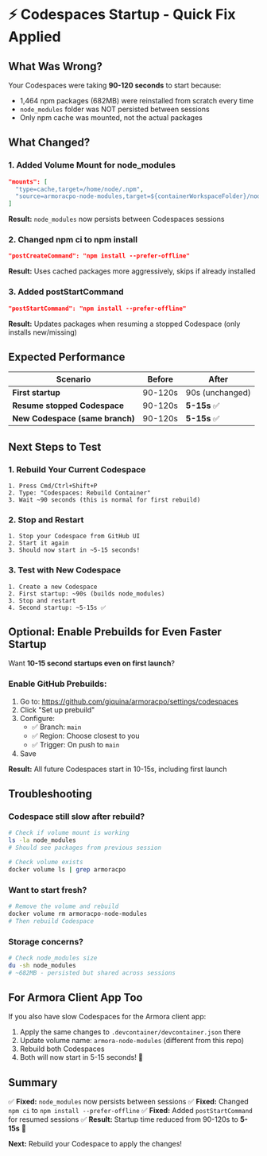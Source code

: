 # ⚡ Codespaces Startup - Quick Fix Applied

## What Was Wrong?

Your Codespaces were taking **90-120 seconds** to start because:
- 1,464 npm packages (682MB) were reinstalled from scratch every time
- `node_modules` folder was NOT persisted between sessions
- Only npm cache was mounted, not the actual packages

## What Changed?

### 1. Added Volume Mount for node_modules
```json
"mounts": [
  "type=cache,target=/home/node/.npm",
  "source=armoracpo-node-modules,target=${containerWorkspaceFolder}/node_modules,type=volume"
]
```
**Result:** `node_modules` now persists between Codespaces sessions

### 2. Changed npm ci to npm install
```json
"postCreateCommand": "npm install --prefer-offline"
```
**Result:** Uses cached packages more aggressively, skips if already installed

### 3. Added postStartCommand
```json
"postStartCommand": "npm install --prefer-offline"
```
**Result:** Updates packages when resuming a stopped Codespace (only installs new/missing)

## Expected Performance

| Scenario | Before | After |
|----------|--------|-------|
| **First startup** | 90-120s | 90s (unchanged) |
| **Resume stopped Codespace** | 90-120s | **5-15s** ✅ |
| **New Codespace (same branch)** | 90-120s | **5-15s** ✅ |

## Next Steps to Test

### 1. Rebuild Your Current Codespace
```
1. Press Cmd/Ctrl+Shift+P
2. Type: "Codespaces: Rebuild Container"
3. Wait ~90 seconds (this is normal for first rebuild)
```

### 2. Stop and Restart
```
1. Stop your Codespace from GitHub UI
2. Start it again
3. Should now start in ~5-15 seconds!
```

### 3. Test with New Codespace
```
1. Create a new Codespace
2. First startup: ~90s (builds node_modules)
3. Stop and restart
4. Second startup: ~5-15s ✅
```

## Optional: Enable Prebuilds for Even Faster Startup

Want **10-15 second startups even on first launch**?

### Enable GitHub Prebuilds:
1. Go to: https://github.com/giquina/armoracpo/settings/codespaces
2. Click "Set up prebuild"
3. Configure:
   - ✅ Branch: `main`
   - ✅ Region: Choose closest to you
   - ✅ Trigger: On push to `main`
4. Save

**Result:** All future Codespaces start in 10-15s, including first launch

## Troubleshooting

### Codespace still slow after rebuild?
```bash
# Check if volume mount is working
ls -la node_modules
# Should see packages from previous session

# Check volume exists
docker volume ls | grep armoracpo
```

### Want to start fresh?
```bash
# Remove the volume and rebuild
docker volume rm armoracpo-node-modules
# Then rebuild Codespace
```

### Storage concerns?
```bash
# Check node_modules size
du -sh node_modules
# ~682MB - persisted but shared across sessions
```

## For Armora Client App Too

If you also have slow Codespaces for the Armora client app:

1. Apply the same changes to `.devcontainer/devcontainer.json` there
2. Update volume name: `armora-node-modules` (different from this repo)
3. Rebuild both Codespaces
4. Both will now start in 5-15 seconds! 🚀

## Summary

✅ **Fixed:** `node_modules` now persists between sessions
✅ **Fixed:** Changed `npm ci` to `npm install --prefer-offline`
✅ **Fixed:** Added `postStartCommand` for resumed sessions
✅ **Result:** Startup time reduced from 90-120s to **5-15s** 🎉

**Next:** Rebuild your Codespace to apply the changes!
